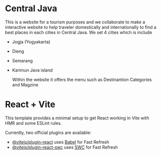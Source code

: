 # Central Java

This is a website for a tourism purposes and we collaborate to make a interactive website to help traveler domestically and internationally to find a best places in each cities in Central Java. We set 4 cities which is include 
- Jogja (Yogyakarta)
- Dieng
- Semarang
- Karimun Java island

  Within the website it offers the menu such as
  Destinantion Categories and Magzine

# React + Vite

This template provides a minimal setup to get React working in Vite with HMR and some ESLint rules.

Currently, two official plugins are available:

- [@vitejs/plugin-react](https://github.com/vitejs/vite-plugin-react/blob/main/packages/plugin-react/README.md) uses [Babel](https://babeljs.io/) for Fast Refresh
- [@vitejs/plugin-react-swc](https://github.com/vitejs/vite-plugin-react-swc) uses [SWC](https://swc.rs/) for Fast Refresh
